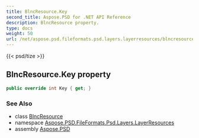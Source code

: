 ```yaml
---
title: BlncResource.Key
second_title: Aspose.PSD for .NET API Reference
description: BlncResource property. 
type: docs
weight: 50
url: /net/aspose.psd.fileformats.psd.layers.layerresources/blncresource/key/
---
```

{{< psd/tize >}}
## BlncResource.Key property

```csharp
public override int Key { get; }
```

### See Also

* class [BlncResource](../)
* namespace [Aspose.PSD.FileFormats.Psd.Layers.LayerResources](../../blncresource/)
* assembly [Aspose.PSD](../../../)


